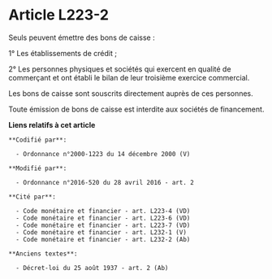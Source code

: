 # Article L223-2

Seuls peuvent émettre des bons de caisse : 

1° Les établissements de crédit ; 

2° Les personnes physiques et sociétés qui exercent en qualité de commerçant et ont établi le bilan de leur troisième
exercice commercial. 

Les bons de caisse sont souscrits directement auprès de ces personnes. 

Toute émission de bons de caisse est interdite aux sociétés de financement.

**Liens relatifs à cet article**

	**Codifié par**:

	  - Ordonnance n°2000-1223 du 14 décembre 2000 (V)

	**Modifié par**:

	  - Ordonnance n°2016-520 du 28 avril 2016 - art. 2

	**Cité par**:

	  - Code monétaire et financier - art. L223-4 (VD)
	  - Code monétaire et financier - art. L223-6 (VD)
	  - Code monétaire et financier - art. L223-7 (VD)
	  - Code monétaire et financier - art. L232-1 (V)
	  - Code monétaire et financier - art. L232-2 (Ab)

	**Anciens textes**:

	  - Décret-loi du 25 août 1937 - art. 2 (Ab)

